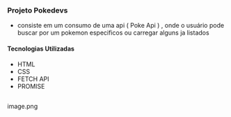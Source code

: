 ### Projeto Pokedevs 

- consiste em um consumo de uma api ( Poke Api ) , onde
o usuário pode buscar por um pokemon especificos ou 
carregar alguns ja listados

#### Tecnologias Utilizadas

- HTML 
- CSS
- FETCH API
- PROMISE

##

image.png
